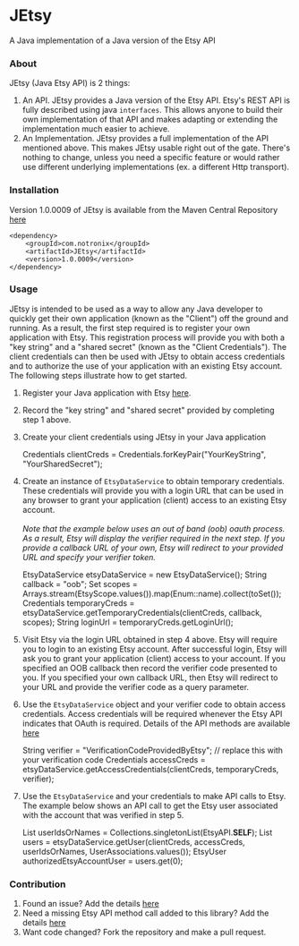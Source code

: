 # JEtsy
A Java implementation of a Java version of the Etsy API

### About
JEtsy (Java Etsy API) is 2 things:

1. An API.  JEtsy provides a Java version of the Etsy API.  Etsy's REST API is fully described using java 
<code>interfaces</code>.  This allows anyone to build their own implementation of that API and makes adapting or 
extending the implementation much easier to achieve.
2. An Implementation.  JEtsy provides a full implementation of the API mentioned above.  This makes JEtsy usable right 
out of the gate.  There's nothing to change, unless you need a specific feature or would rather use different underlying 
implementations (ex. a different Http transport).

### Installation
Version 1.0.0009 of JEtsy is available from the Maven Central Repository [here](https://search.maven.org/search?q=g:com.notronix%20a:JEtsy)

    <dependency>
        <groupId>com.notronix</groupId>
        <artifactId>JEtsy</artifactId>
        <version>1.0.0009</version>
    </dependency>

### Usage
JEtsy is intended to be used as a way to allow any Java developer to quickly get their own application (known as the 
"Client") off the ground and running.  As a result, the first step required is to register your own application with 
Etsy.  This registration process will provide you with both a "key string" and a "shared secret" (known as the "Client 
Credentials"). The client credentials can then be used with JEtsy to obtain access credentials and to authorize the use
of your application with an existing Etsy account.  The following steps illustrate how to get started.

1. Register your Java application with Etsy [here](https://www.etsy.com/developers/documentation/getting_started/register).
   

2. Record the "key string" and "shared secret" provided by completing step 1 above.


3. Create your client credentials using JEtsy in your Java application 


    Credentials clientCreds = Credentials.forKeyPair("YourKeyString", "YourSharedSecret");

4. Create an instance of `EtsyDataService` to obtain temporary credentials.  These credentials will provide you with a 
   login URL that can be used in any browser to grant your application (client) access to an existing Etsy account.
   <br/><br/>*Note that the example below uses an out of band (oob) oauth process.  As a result, Etsy will display the 
   verifier required in the next step.  If you provide a callback URL of your own, Etsy will redirect to your provided 
   URL and specify your verifier token.*


    EtsyDataService etsyDataService = new EtsyDataService();
    String callback = "oob";
    Set<String> scopes = Arrays.stream(EtsyScope.values()).map(Enum::name).collect(toSet());
    Credentials temporaryCreds = etsyDataService.getTemporaryCredentials(clientCreds, callback, scopes);
    String loginUrl = temporaryCreds.getLoginUrl();

5. Visit Etsy via the login URL obtained in step 4 above.  Etsy will require you to login to an existing Etsy account. 
After successful login, Etsy will ask you to grant your application (client) access to your account.  If you specified 
an OOB callback then record the verifier code presented to you.  If you specified your own callback URL, then Etsy will 
redirect to your URL and provide the verifier code as a query parameter.
   

6. Use the `EtsyDataService` object and your verifier code to obtain access credentials.  Access credentials will be 
   required whenever the Etsy API indicates that OAuth is required.  Details of the API methods are available 
   [here](https://www.etsy.com/developers/documentation/reference/apimethod)


    String verifier = "VerificationCodeProvidedByEtsy"; // replace this with your verification code
    Credentials accessCreds = etsyDataService.getAccessCredentials(clientCreds, temporaryCreds, verifier);

7. Use the `EtsyDataService` and your credentials to make API calls to Etsy.  The example below shows an API call to get
the Etsy user associated with the account that was verified in step 5.


    List<String> userIdsOrNames = Collections.singletonList(EtsyAPI.__SELF__);
    List<EtsyUser> users = etsyDataService.getUser(clientCreds, accessCreds, userIdsOrNames, UserAssociations.values());
    EtsyUser authorizedEtsyAccountUser = users.get(0);


### Contribution
1. Found an issue?  Add the details [here](https://github.com/Notronix/JEtsy/issues)
2. Need a missing Etsy API method call added to this library? Add the details [here](https://github.com/Notronix/JEtsy/issues)
3. Want code changed? Fork the repository and make a pull request.
